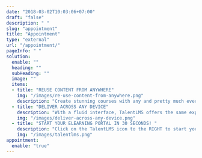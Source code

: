 ```yaml
---
date: "2018-03-02T10:03:06+07:00"
draft: "false"
description: " "
slug: "appointment"
title: "Appointment"
type: "external"
url: "/appointment/"
pageInfo: " "
solution:
  enable: ""
  heading: ""
  subHeading: ""  
  image: ""
  items:
  - title: "REUSE CONTENT FROM ANYWHERE"
    img: "/images/re-use-content-from-anywhere.png"
    description: "Create stunning courses with any and pretty much every multimedia element you want. With additional support for SCORM and Tin Can, the industry standards in content interoperability, the experience you can offer is limited by your imagination only."
  - title: "DELIVER ACROSS ANY DEVICE"
    description: "With a fluid interface, TalentLMS offers the same experience across all devices, from desktops to tablets and modern mobile devices. Native apps for iPhone & iPad are also available."
    img: "/images/deliver-across-any-device.png"
  - title: "START YOUR ELEARNING PORTAL IN 30 SECONDS! "
    description: "Click on the TalentLMS icon to the RIGHT to start your FREE trial or click 'Learn More' below for more info"
    img: "/images/talentlms.png"
appointment:
  enable: "true"
---
```


